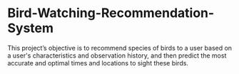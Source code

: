 # Bird-Watching-Recommendation-System
This project’s objective is to recommend species of birds to a user based on a user's characteristics and observation history, and then predict the most accurate and optimal times and locations to sight these birds.
